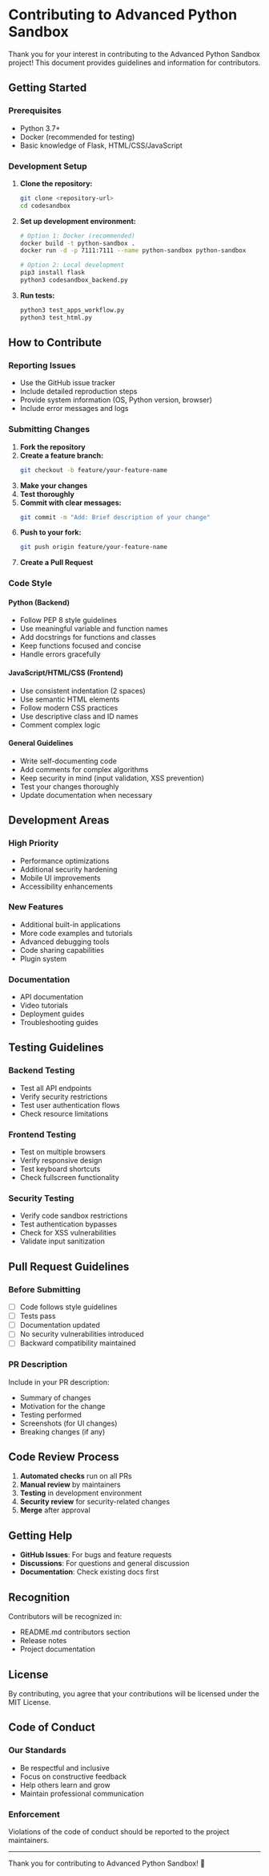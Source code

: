 # Contributing to Advanced Python Sandbox

Thank you for your interest in contributing to the Advanced Python Sandbox project! This document provides guidelines and information for contributors.

## Getting Started

### Prerequisites
- Python 3.7+
- Docker (recommended for testing)
- Basic knowledge of Flask, HTML/CSS/JavaScript

### Development Setup

1. **Clone the repository:**
   ```bash
   git clone <repository-url>
   cd codesandbox
   ```

2. **Set up development environment:**
   ```bash
   # Option 1: Docker (recommended)
   docker build -t python-sandbox .
   docker run -d -p 7111:7111 --name python-sandbox python-sandbox
   
   # Option 2: Local development
   pip3 install flask
   python3 codesandbox_backend.py
   ```

3. **Run tests:**
   ```bash
   python3 test_apps_workflow.py
   python3 test_html.py
   ```

## How to Contribute

### Reporting Issues
- Use the GitHub issue tracker
- Include detailed reproduction steps
- Provide system information (OS, Python version, browser)
- Include error messages and logs

### Submitting Changes

1. **Fork the repository**
2. **Create a feature branch:**
   ```bash
   git checkout -b feature/your-feature-name
   ```
3. **Make your changes**
4. **Test thoroughly**
5. **Commit with clear messages:**
   ```bash
   git commit -m "Add: Brief description of your change"
   ```
6. **Push to your fork:**
   ```bash
   git push origin feature/your-feature-name
   ```
7. **Create a Pull Request**

### Code Style

#### Python (Backend)
- Follow PEP 8 style guidelines
- Use meaningful variable and function names
- Add docstrings for functions and classes
- Keep functions focused and concise
- Handle errors gracefully

#### JavaScript/HTML/CSS (Frontend)
- Use consistent indentation (2 spaces)
- Use semantic HTML elements
- Follow modern CSS practices
- Use descriptive class and ID names
- Comment complex logic

#### General Guidelines
- Write self-documenting code
- Add comments for complex algorithms
- Keep security in mind (input validation, XSS prevention)
- Test your changes thoroughly
- Update documentation when necessary

## Development Areas

### High Priority
- Performance optimizations
- Additional security hardening
- Mobile UI improvements
- Accessibility enhancements

### New Features
- Additional built-in applications
- More code examples and tutorials
- Advanced debugging tools
- Code sharing capabilities
- Plugin system

### Documentation
- API documentation
- Video tutorials
- Deployment guides
- Troubleshooting guides

## Testing Guidelines

### Backend Testing
- Test all API endpoints
- Verify security restrictions
- Test user authentication flows
- Check resource limitations

### Frontend Testing
- Test on multiple browsers
- Verify responsive design
- Test keyboard shortcuts
- Check fullscreen functionality

### Security Testing
- Verify code sandbox restrictions
- Test authentication bypasses
- Check for XSS vulnerabilities
- Validate input sanitization

## Pull Request Guidelines

### Before Submitting
- [ ] Code follows style guidelines
- [ ] Tests pass
- [ ] Documentation updated
- [ ] No security vulnerabilities introduced
- [ ] Backward compatibility maintained

### PR Description
Include in your PR description:
- Summary of changes
- Motivation for the change
- Testing performed
- Screenshots (for UI changes)
- Breaking changes (if any)

## Code Review Process

1. **Automated checks** run on all PRs
2. **Manual review** by maintainers
3. **Testing** in development environment
4. **Security review** for security-related changes
5. **Merge** after approval

## Getting Help

- **GitHub Issues**: For bugs and feature requests
- **Discussions**: For questions and general discussion
- **Documentation**: Check existing docs first

## Recognition

Contributors will be recognized in:
- README.md contributors section
- Release notes
- Project documentation

## License

By contributing, you agree that your contributions will be licensed under the MIT License.

## Code of Conduct

### Our Standards
- Be respectful and inclusive
- Focus on constructive feedback
- Help others learn and grow
- Maintain professional communication

### Enforcement
Violations of the code of conduct should be reported to the project maintainers.

---

Thank you for contributing to Advanced Python Sandbox! 🎉
